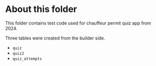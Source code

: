 # About this folder
This folder contains test code used for chauffeur permit quiz app from 2024.

Three tables were created from the builder side.
- `quiz`
- `quiz2`
- `quiz_attempts`